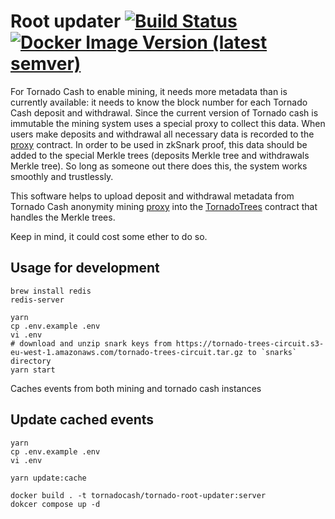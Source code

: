 # Root updater [![Build Status](https://github.com/tornadocash/tornado-root-updater/workflows/build/badge.svg)](https://github.com/tornadocash/tornado-root-updater/actions) [![Docker Image Version (latest semver)](https://img.shields.io/docker/v/tornadocash/tornado-root-updater?logo=docker&logoColor=%23FFFFFF&sort=semver)](https://hub.docker.com/repository/docker/tornadocash/tornado-root-updater)

For Tornado Cash to enable mining, it needs more metadata than is currently available: it needs to know the block number for each Tornado Cash deposit and withdrawal. Since the current version of Tornado cash is immutable the mining system uses a special proxy to collect this data. When users make deposits and withdrawal all necessary data is recorded to the [proxy](https://github.com/tornadocash/tornado-anonymity-mining/blob/master/contracts/TornadoProxy.sol) contract. In order to be used in zkSnark proof, this data should be added to the special Merkle trees (deposits Merkle tree and withdrawals Merkle tree). So long as someone out there does this, the system works smoothly and trustlessly.

This software helps to upload deposit and withdrawal metadata from Tornado Cash anonymity mining [proxy](https://github.com/tornadocash/tornado-anonymity-mining/blob/master/contracts/TornadoProxy.sol) into the [TornadoTrees](https://github.com/tornadocash/tornado-anonymity-mining/blob/master/contracts/TornadoTrees.sol) contract that handles the Merkle trees.

Keep in mind, it could cost some ether to do so.

## Usage for development

```shell script
brew install redis
redis-server

yarn
cp .env.example .env
vi .env
# download and unzip snark keys from https://tornado-trees-circuit.s3-eu-west-1.amazonaws.com/tornado-trees-circuit.tar.gz to `snarks` directory
yarn start
```

Caches events from both mining and tornado cash instances

## Update cached events

```shell script
yarn
cp .env.example .env
vi .env

yarn update:cache

docker build . -t tornadocash/tornado-root-updater:server
dokcer compose up -d
```
